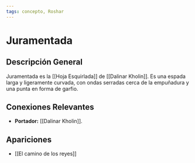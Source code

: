 ```yaml
---
tags: concepto, Roshar
---
```


# Juramentada

## Descripción General
Juramentada es la [[Hoja Esquirlada]] de [[Dalinar Kholin]]. Es una espada larga y ligeramente curvada, con ondas serradas cerca de la empuñadura y una punta en forma de garfio.

## Conexiones Relevantes
* **Portador:** [[Dalinar Kholin]].

## Apariciones
* [[El camino de los reyes]]
